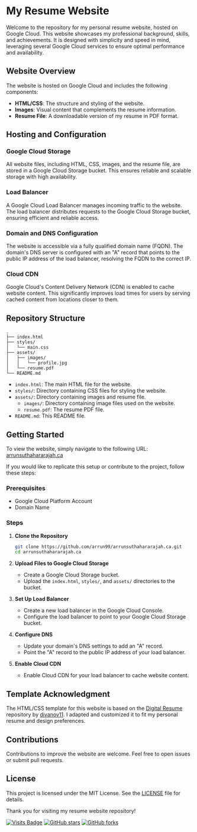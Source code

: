# My Resume Website

Welcome to the repository for my personal resume website, hosted on Google Cloud. This website showcases my professional background, skills, and achievements. It is designed with simplicity and speed in mind, leveraging several Google Cloud services to ensure optimal performance and availability.

## Website Overview

The website is hosted on Google Cloud and includes the following components:
- **HTML/CSS**: The structure and styling of the website.
- **Images**: Visual content that complements the resume information.
- **Resume File**: A downloadable version of my resume in PDF format.

## Hosting and Configuration

### Google Cloud Storage

All website files, including HTML, CSS, images, and the resume file, are stored in a Google Cloud Storage bucket. This ensures reliable and scalable storage with high availability.

### Load Balancer

A Google Cloud Load Balancer manages incoming traffic to the website. The load balancer distributes requests to the Google Cloud Storage bucket, ensuring efficient and reliable access.

### Domain and DNS Configuration

The website is accessible via a fully qualified domain name (FQDN). The domain's DNS server is configured with an "A" record that points to the public IP address of the load balancer, resolving the FQDN to the correct IP.

### Cloud CDN

Google Cloud's Content Delivery Network (CDN) is enabled to cache website content. This significantly improves load times for users by serving cached content from locations closer to them.

## Repository Structure

```
.
├── index.html
├── styles/
│   └── main.css
├── assets/
│   ├── images/
│   │   └── profile.jpg
│   └── resume.pdf
└── README.md
```

- `index.html`: The main HTML file for the website.
- `styles/`: Directory containing CSS files for styling the website.
- `assets/`: Directory containing images and resume file.
  - `images/`: Directory containing image files used on the website.
  - `resume.pdf`: The resume PDF file.
- `README.md`: This README file.

## Getting Started

To view the website, simply navigate to the following URL: [arrunsuthahararajah.ca](https://arrunsuthahararajah.ca/)

If you would like to replicate this setup or contribute to the project, follow these steps:

### Prerequisites

- Google Cloud Platform Account
- Domain Name

### Steps

1. **Clone the Repository**
   ```bash
   git clone https://github.com/arrun99/arrunsuthahararajah.ca.git
   cd arrunsuthahararajah.ca
   ```

2. **Upload Files to Google Cloud Storage**
   - Create a Google Cloud Storage bucket.
   - Upload the `index.html`, `styles/`, and `assets/` directories to the bucket.

3. **Set Up Load Balancer**
   - Create a new load balancer in the Google Cloud Console.
   - Configure the load balancer to point to your Google Cloud Storage bucket.

4. **Configure DNS**
   - Update your domain's DNS settings to add an "A" record.
   - Point the "A" record to the public IP address of your load balancer.

5. **Enable Cloud CDN**
   - Enable Cloud CDN for your load balancer to cache website content.

## Template Acknowledgment

The HTML/CSS template for this website is based on the [Digital Resume](https://github.com/divanov11/Digital-Resume) repository by [divanov11](https://github.com/divanov11). I adapted and customized it to fit my personal resume and design preferences.

## Contributions

Contributions to improve the website are welcome. Feel free to open issues or submit pull requests.

## License

This project is licensed under the MIT License. See the [LICENSE](LICENSE) file for details.

Thank you for visiting my resume website repository!

[![Visits Badge](https://badges.pufler.dev/visits/arrun99/arrunsuthahararajah.ca)](https://badges.pufler.dev) [![GitHub stars](https://img.shields.io/github/stars/arrun99/arrunsuthahararajah.ca.svg)](https://github.com/arrun99/arrunsuthahararajah.ca/stargazers) [![GitHub forks](https://img.shields.io/github/forks/arrun99/arrunsuthahararajah.ca.svg)](https://github.com/arrun99/arrunsuthahararajah.ca/network)
